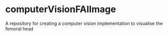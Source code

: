 # computerVisionFAIImage
A repository for creating a computer vision implementation to visualise the femoral head
